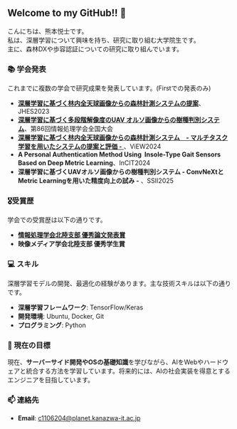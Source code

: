 ## Welcome to my GitHub!! 👋

こんにちは、熊本悦士です。  
私は、深層学習について興味を持ち、研究に取り組む大学院生です。  
主に、森林DXや歩容認証についての研究に取り組んでいます。

### 📚 学会発表
これまでに複数の学会で研究成果を発表しています。(Firstでの発表のみ)  

- [**深層学習に基づく林内全天球画像からの森林計測システムの提案**](https://x.gd/ZMnjG)、JHES2023
- [**深層学習に基づく多段階解像度のUAV オルソ画像からの樹種判別システム**](https://ipsj.ixsq.nii.ac.jp/records/236129)、第86回情報処理学会全国大会
- [**深層学習に基づく林内全天球画像からの森林計測システム　- マルチタスク学習を用いたシステムの提案と評価 -** ](https://www.tc-iaip.org/view/2024/program.html)、ViEW2024
- **A Personal Authentication Method Using  Insole-Type Gait Sensors Based on Deep Metric Learning**、InCIT2024
- **深層学習に基づくUAVオルソ画像からの樹種判別システム - ConvNeXtとMetric Learningを用いた精度向上の試み -** 、SSII2025

### 🎖受賞歴
学会での受賞歴は以下の通りです。　　

- [**情報処理学会北陸支部 優秀論文発表賞**](https://www.ipsj-hokuriku.gr.jp/awards/58e71b9fb2626f562314f75651e4886da54b2a0f.pdf)
- **映像メディア学会北陸支部 優秀学生賞**
  
### 💻 スキル
深層学習モデルの開発、最適化の経験があります。主な技術スキルは以下の通りです。

- **深層学習フレームワーク**: TensorFlow/Keras
- **開発環境**: Ubuntu, Docker, Git
- **プログラミング**: Python

### 🚀 現在の目標
現在、**サーバーサイド開発やOSの基礎知識**を学びながら、AIをWebやハードウェアと統合する方法を学習しています。将来的には、AIの社会実装を得意とするエンジニアを目指しています。

### 📫 連絡先
- **Email**: c1106204@planet.kanazwa-it.ac.jp
